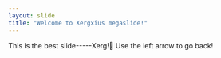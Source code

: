 ```yaml
---
layout: slide
title: "Welcome to Xergxius megaslide!"
---
```

This is the best slide-----Xerg!:tada:
Use the left arrow to go back!
